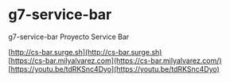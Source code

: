 # g7-service-bar
g7-service-bar Proyecto Service Bar

[http://cs-bar.surge.sh](http://cs-bar.surge.sh)<br>
[https://cs-bar.milyalvarez.com](https://cs-bar.milyalvarez.com/)
[https://youtu.be/tdRKSnc4Dyo](https://youtu.be/tdRKSnc4Dyo)
